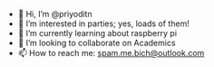 - 👋 Hi, I’m @priyoditn
- 👀 I’m interested in parties; yes, loads of them!
- 🌱 I’m currently learning about raspberry pi
- 💞️ I’m looking to collaborate on Academics
- 📫 How to reach me: spam.me.bich@outlook.com

<!---
priyoditn/priyoditn is a ✨ special ✨ repository because its `README.md` (this file) appears on your GitHub profile.
You can click the Preview link to take a look at your changes.
--->
